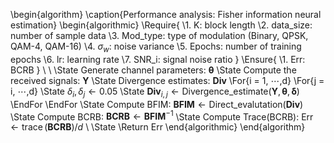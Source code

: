 \begin{algorithm}
\caption{Performance analysis: Fisher information neural estimation}
\begin{algorithmic}
\Require{ 
    \\1. K: block length
    \\2. data\_size: number of sample data
    \\3. Mod\_type: type of modulation (Binary, QPSK, QAM-4, QAM-16)
    \\4. $\sigma_w$: noise variance
    \\5. Epochs: number of training epochs
    \\6. lr: learning rate
    \\7. SNR\_i: signal noise ratio
}
\Ensure{
    \\1. Err: BCRB
}
\\ \\
\State Generate channel parameters: $\bm{\theta}$
\State Compute the received signals: $\mathbf{Y}$
\State Divergence estimates: $\mathbf{Div}$
\For{i = 1, $\cdots$,d}
    \For{j = i, $\cdots$,d}
        \State $\delta_i, \delta_j \leftarrow 0.05$
        \State $\mathbf{Div}_{i,j} \leftarrow \mathrm{Divergence\_estimate}(\mathbf{Y}, \bm{\theta}, \bm{\delta})$ 
    \EndFor
\EndFor
\State Compute BFIM: $\mathbf{BFIM} \leftarrow \mathrm{Direct\_evalutation(\mathbf{Div})}$ 
\State Compute BCRB: $\mathbf{BCRB} \leftarrow \mathbf{BFIM}^{-1}$
\State Compute Trace(BCRB): Err $\leftarrow \operatorname{trace}({\mathbf{BCRB}}) / d$
\\
\State \Return Err 
\end{algorithmic}
\end{algorithm}